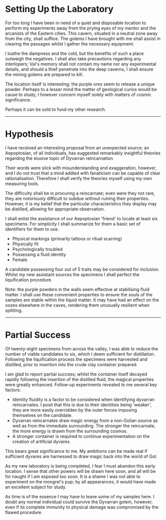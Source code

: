 # Setting Up the Laboratory

For too long I have been in need of a quiet and disposable location to perform my experiments away from the prying eyes of my mentor and the arcanists of the Eastern cities. This cavern, situated in a neutral zone away from the city, shall suffice. The golems I have brought with me shall assist in clearing the passages whilst I gather the necessary equipment.

I loathe the dampness and the cold, but the benefits of such a place outweigh the negatives. I shall also take precautions regarding any interlopers; Val's memory shall not contain my name nor any experimental details, and should a thief penetrate into the deep caverns, I shall ensure the mining golems are prepared to kill.

The location itself is interesting; the purple ores seem to release a unique powder. Perhaps to a lesser mind the matter of geological curios would be cause to study; I however concern myself solely with matters of cosmic significance.

Perhaps it can be sold to fund my other research.

<hr>

# Hypothesis

I have received an interesting proposal from an unexpected source; an Aepoptosian, of all individuals, has suggested remarkably insightful theories regarding the elusive topic of Dyvarran reincarnation.

Their words were slick with misunderstanding and exaggeration, however, and I do not trust that a mind addled with fanaticism can be capable of clear rationalisation. Therefore I shall verify the theories myself using my own measuring tools.

The difficulty shall be in procuring a reincarnate; even were they not rare, they are notoriously difficult to subdue without ruining their properties. However, it is my belief that the particular characteristics they display may be distilled, allowing for appropriate observation.

I shall enlist the assistance of our Aepoptosian 'friend' to locate at least six specimens. For simplicity I shall summarize for them a basic set of identifiers for them to use.

- Physical markings (primarily tattoos or ritual scarring)
- Physically fit
- Psychologically troubled
- Possessing a fluid identity
- Female

A candidate possessing four out of 5 traits may be considered for inclusion. Whilst my new assistant sources the specimens I shall perfect the liquification procedure.

Note: the purple powders in the walls seem effective at stabilising fluid matter. I shall use these convenient properties to ensure the souls of the samples are stable within the liquid matter. It may have had an effect on the oozes elsewhere in the caves, rendering them unusually resilient when splitting.

<hr>

# Partial Success

Of twenty-eight specimens from across the valley, I was able to reduce the number of viable candidates to six, which I deem sufficient for distillation. Following the liquification process the specimens were harvested and distilled, prior to insertion into the crude clay container prepared.

I am glad to report partial success; whilst the container itself decayed rapidly following the insertion of the distilled fluid, the magical properties were greatly enhanced. Follow-up experiments revealed to me several key factors:

- Identity fluidity is a factor to be considered when identifying dyvarran reincarnates. I posit that this is due to their identities being 'weaker', they are more easily overridden by the outer forces imposing themselves on the candidate.
- Dyvarran reincarnates draw magic energy from a non-Golian source as well as from the immediate surrounding. The stronger the reincarnate, the more energy is drawn from the surrounding cosmos.
- A stronger container is required to continue experimentation on the creation of artificial dyvares.

This bears great significance to me. My ambitions can be made real if sufficient dyvares are harnessed to draw magic back into the world of Gol.

As my new laboratory is being completed, I fear I must abandon this early location. I sense that other powers will be drawn here soon, and all will be for naught if I am exposed too soon. It is a shame I was not able to experiment on the mongrel's pup; by all appearances, it would have made an excellent subject for study.

As time is of the essence I may have to leave some of my samples here. I doubt any normal individual could survive the Dyvarran golem, however, even if its complete immunity to physical damage was compromised by the flawed procedure.
